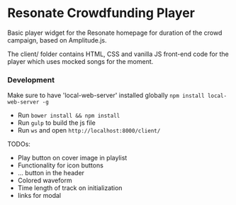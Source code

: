 # Resonate Crowdfunding Player

Basic player widget for the Resonate homepage for duration of the crowd campaign, based on Amplitude.js.

The client/ folder contains HTML, CSS and vanilla JS front-end code for the player which uses mocked songs for the moment.

### Development

Make sure to have 'local-web-server' installed globally `npm install local-web-server -g`

* Run `bower install && npm install`
* Run `gulp` to build the js file
* Run `ws` and open `http://localhost:8000/client/`


TODOs:
* Play button on cover image in playlist
* Functionality for icon buttons
* ... button in the header
* Colored waveform
* Time length of track on initialization
* links for modal